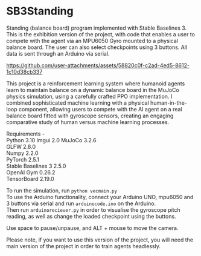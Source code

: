  # SB3Standing
Standing (balance board) program implemented with Stable Baselines 3. This is the exhibition version of the project, with code that enables a user to compete with the agent via an MPU6050 Gyro mounted to a physical balance board. The user can also select checkpoints using 3 buttons. All data is sent through an Arduino via serial.








https://github.com/user-attachments/assets/58820c0f-c2ad-4ed5-8612-1c10d38cb337

This project is a reinforcement learning system where humanoid agents learn to maintain balance on a dynamic balance board in the MuJoCo physics simulation, using a carefully crafted PPO implementation. I combined sophisticated machine learning with a physical human-in-the-loop component, allowing users to compete with the AI agent on a real balance board fitted with gyroscope sensors, creating an engaging comparative study of human versus machine learning processes.

Requirements -  
Python 3.10
Imgui 2.0
MuJoCo 3.2.6  
GLFW 2.8.0  
Numpy 2.2.0  
PyTorch 2.5.1  
Stable Baselines 3 2.5.0  
OpenAI Gym 0.26.2  
TensorBoard 2.19.0  

To run the simulation, run
`python vecmain.py`  
To use the Arduino functionality, connect your Arduino UNO, mpu6050 and 3 buttons via serial and run `arduinocode.ino` on the Arduino.   
Then run `arduinoreciever.py` in order to visualise the gyroscope pitch reading, as well as change the loaded checkpoint using the buttons.  

Use space to pause/unpause, and ALT + mouse to move the camera.

Please note, if you want to use this version of the project, you will need the main version of the project in order to train agents headlessly.
